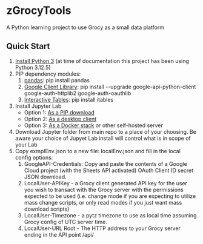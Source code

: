 # zGrocyTools
A Python learning project to use Grocy as a small data platform
## Quick Start
1. [Install Python 3](https://www.python.org/downloads/) (at time of documentation this project has been using Python 3.12.5)
2. PIP dependency modules:
	1. [pandas](https://pandas.pydata.org/docs/getting_started/install.html): pip install pandas
	2. [Google Client Library](https://developers.google.com/sheets/api/quickstart/python): pip install --upgrade google-api-python-client google-auth-httplib2 google-auth-oauthlib
	3. [Interactive Tables](https://github.com/mwouts/itables): pip install itables
3. Install Jupyter Lab
	* Option 1: [As a PIP download]()
	* Option 2: [As a desktop client](https://github.com/jupyterlab/jupyterlab-desktop)
	* Option 3: [As a Docker stack](https://jupyter-docker-stacks.readthedocs.io/en/latest/index.html) or other self-hosted server
4. Download Jupyter folder from main repo to a place of your choosing. Be aware your choice of Jupyet Lab install will control what is in scope of your Lab
5. Copy exmplEnv.json to a new file: localEnv.json and fill in the local config options:
	1. GoogleAPI-Credentials: Copy and paste the contents of a Google Cloud project (with the Sheets API activated) OAuth Client ID secret JSON download.
	2. LocalUser-APIKey - a Grocy client generated API key for the user you wish to transact with the Grocy server with the permissions expected to be used (i.e. change mode if you are expecting to utilize mass change scripts, or only read modes if you just want mass download scripts)
	3. LocalUser-Timezone - a pytz timezone to use as local time assuming Grocy config of UTC server time.
	4. LocalUser-URL Root - The HTTP address to your Grocy server ending in the API point /api/
